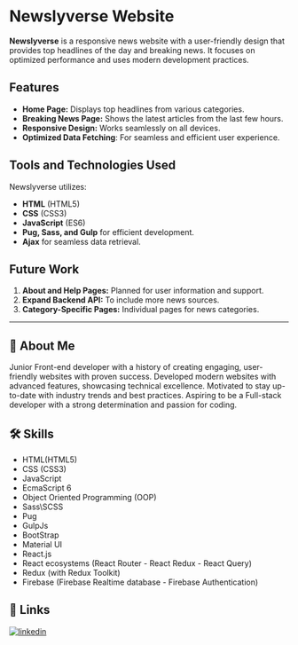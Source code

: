 # Newslyverse Website

**Newslyverse** is a responsive news website with a user-friendly design that provides top headlines of the day and breaking news. It focuses on optimized performance and uses modern development practices.

## Features

- **Home Page:** Displays top headlines from various categories.
- **Breaking News Page:** Shows the latest articles from the last few hours.
- **Responsive Design:** Works seamlessly on all devices.
- **Optimized Data Fetching**: For seamless and efficient user experience.

## Tools and Technologies Used

Newslyverse utilizes:

- **HTML** (HTML5)
- **CSS** (CSS3)
- **JavaScript** (ES6)
- **Pug, Sass, and Gulp** for efficient development.
- **Ajax** for seamless data retrieval.

## Future Work

1. **About and Help Pages:** Planned for user information and support.
2. **Expand Backend API:** To include more news sources.
3. **Category-Specific Pages:** Individual pages for news categories.

---

## 🚀 About Me

Junior Front-end developer with a history of creating engaging, user-friendly websites with proven success. Developed modern websites with advanced features, showcasing technical excellence. Motivated to stay up-to-date with industry trends and best practices. Aspiring to be a Full-stack developer with a strong determination and passion for coding.

## 🛠 Skills

- HTML(HTML5)
- CSS (CSS3)
- JavaScript
- EcmaScript 6
- Object Oriented Programming (OOP)
- Sass\SCSS
- Pug
- GulpJs
- BootStrap
- Material UI
- React.js
- React ecosystems (React Router - React Redux - React Query)
- Redux (with Redux Toolkit)
- Firebase (Firebase Realtime database - Firebase Authentication)

## 🔗 Links

[![linkedin](https://img.shields.io/badge/linkedin-0A66C2?style=for-the-badge&logo=linkedin&logoColor=white)](https://www.linkedin.com/in/abdulrahmanismael/)
